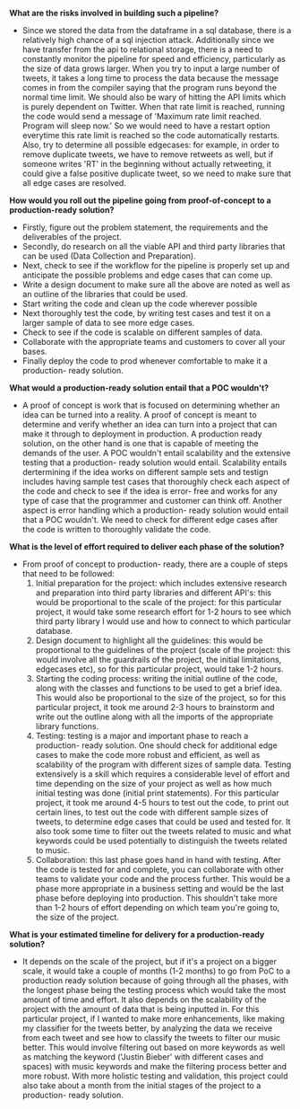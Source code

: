 **What are the risks involved in building such a pipeline?**
- Since we stored the data from the dataframe in a sql database, there is a relatively high chance of a sql injection attack. Additionally since we have transfer from the api to relational storage, there is a need to constantly monitor the pipeline for speed and efficiency, particularly as the size of data grows larger. When you try to input a large number of tweets, it takes a long time to process the data because the message comes in from the compiler saying that the program runs beyond the normal time limit. We should also be wary of hitting the API limits which is purely dependent on Twitter. When that rate limit is reached, running the code would send a message of 'Maximum rate limit reached. Program will sleep now.' So we would need to have a restart option everytime this rate limit is reached so the code automatically restarts. Also, try to determine all possible edgecases: for example, in order to remove duplicate tweets, we have to remove retweets as well, but if someone writes 'RT' in the beginning without actually retweeting, it could give a false positive duplicate tweet, so we need to make sure that all edge cases are resolved.

  
**How would you roll out the pipeline going from proof-of-concept to a production-ready solution?**
- Firstly, figure out the problem statement, the requirements and the deliverables of the project. 
- Secondly, do research on all the viable API and third party libraries that can be used (Data Collection and Preparation).
- Next, check to see if the workflow for the pipeline is properly set up and anticipate the possible problems and edge cases that can come up.
- Write a design document to make sure all the above are noted as well as an outline of the libraries that could be used.
- Start writing the code and clean up the code wherever possible
- Next thoroughly test the code, by writing test cases and test it on a larger sample of data to see more edge cases.
- Check to see if the code is scalable on different samples of data.
- Collaborate with the appropriate teams and customers to cover all your bases.
- Finally deploy the code to prod whenever comfortable to make it a production- ready solution.

**What would a production-ready solution entail that a POC wouldn't?**
- A proof of concept is work that is focused on determining whether an idea can be turned into a reality. A proof of concept is meant to determine and verify whether an idea can turn into a project that can make it through to deployment in production. A production ready solution, on the other hand is one that is capable of meeting the demands of the user. A POC wouldn't entail scalability and the extensive testing that a production- ready solution would entail. Scalability entails dertermining if the idea works on different sample sets and testign includes having sample test cases that thoroughly check each aspect of the code and check to see if the idea is error- free and works for any type of case that the programmer and customer can think off. Another aspect is error handling which a production- ready solution would entail that a POC wouldn't. We need to check for different edge cases after the code is written to thoroughly validate the code.

**What is the level of effort required to deliver each phase of the solution?**
- From proof of concept to production- ready, there are a couple of steps that need to be followed:
   1. Initial preparation for the project: which includes extensive research and preparation into third party libraries and different API's: this would be proportional to the scale of the project: for this particular project, it would take some research effort for 1-2 hours to see which third party library I would use and how to connect to which particular database.
   2. Design document to highlight all the guidelines: this would be proportional to the guidelines of the project (scale of the project: this would involve all the guardrails of the project, the initial limitations, edgecases etc), so for this particular project, would take 1-2 hours.
   3. Starting the coding process: writing the initial outline of the code, along with the classes and functions to be used to get a brief idea. This would also be proportional to the size of the project, so for this particular project, it took me around 2-3 hours to brainstorm and write out the outline along with all the imports of the appropriate library functions.
   4. Testing: testing is a major and important phase to reach a production- ready solution. One should check for additional edge cases to make the code more robust and efficient, as well as scalability of the program with different sizes of sample data. Testing extensively is a skill which requires a considerable level of effort and time depending on the size of your project as well as how much initial testing was done (initial print statements). For this particular project, it took me around 4-5 hours to test out the code, to print out certain lines, to test out the code with different sample sizes of tweets, to determine edge cases that could be used and tested for. It also took some time to filter out the tweets related to music and what keywords could be used potentially to distinguish the tweets related to music.
   5. Collaboration: this last phase goes hand in hand with testing. After the code is tested for and complete, you can collaborate with other teams to validate your code and the process further. This would be a phase more appropriate in a business setting and would be the last phase before deploying into production. This shouldn't take more than 1-2 hours of effort depending on which team you're going to, the size of the project.
    
**What is your estimated timeline for delivery for a production-ready solution?**
- It depends on the scale of the project, but if it's a project on a bigger scale, it would take a couple of months (1-2 months) to go from PoC to a production ready solution because of going through all the phases, with the longest phase being the testing process which would take the most amount of time and effort. It also depends on the scalability of the project with the amount of data that is being inputted in. For this particular project, if I wanted to make more enhancements, like making my classifier for the tweets better, by analyzing the data we receive from each tweet and see how to classify the tweets to filter our music better. This would involve filtering out based on more keywords as well as matching the keyword ('Justin Bieber' with different cases and spaces) with music keywords and make the filtering process better and more robust. With more holistic testing and validation, this project could also take about a month from the initial stages of the project to a production- ready solution. 

 
